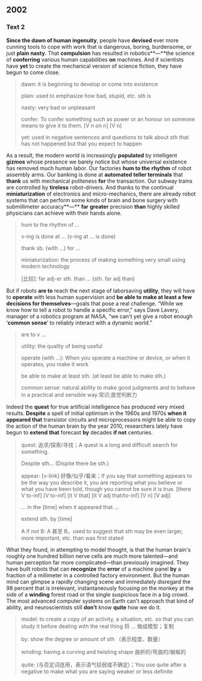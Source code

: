 ## 2002

### Text 2

**Since the dawn of human ingenuity**, people have **devised** ever more cunning tools to cope with
work that is dangerous, boring, burdensome, or just **plain nasty**. That **compulsion** has resulted in
robotics**—**the science of **conferring** various human capabilities **on** machines. And if scientists have **yet**
to create the mechanical version of science fiction, they have begun to come close.

> dawn: it is beginning to develop or come into existence
>
> plain: used to emphasize how bad, stupid, etc. sth is
>
> nasty: very bad or unpleasant
>
> [破折号]: 解释前面的名词
>
> confer: To confer something such as power or an honour on someone means to give it to them. [V n on n] [V n]
>
> yet: used in negative sentences and questions to talk about sth that has not happened but that you expect to happen

As a result, the modern world is increasingly **populated** by intelligent **gizmos** whose presence we
barely notice but whose universal existence has removed much human labor. Our factories **hum to the**
**rhythm** of robot assembly arms. Our banking is done at **automated teller terminals** that **thank** us with
mechanical politeness **for** the transaction. Our subway trains are controlled by **tireless** robot-drivers.
And thanks to the continual **miniaturization** of electronics and micro-mechanics, there are already
robot systems that can perform some kinds of brain and bone surgery with submillimeter accuracy**—**
**far** **greater** precision **than** highly skilled physicians can achieve with their hands alone.

> hum to the rhythm of ...
>
> v-ing is done at ...  (v-ing at ... is done) 
>
> thank sb. (with ...) for ...
>
> miniaturization: the process of making something very small using modern technology
>
> [破折号]: 补充说明程度
> [比较]: far adj-er sth. than ... (sth. far adj than)

But if robots **are to** reach the next stage of laborsaving **utility**, they will have to **operate** with less
human supervision and **be able to make at least a few decisions for themselves**—goals that pose a real
challenge. “While we know how to tell a robot to handle a specific error," says Dave Lavery, manager
of a robotics program at NASA, “we can't yet give a robot enough ‘**common sense**’ to reliably interact
with a dynamic world.”

> are to v ...
>
> utility: the quality of being useful
>
> operate (with ...): When you operate a machine or device, or when it operates, you make it work
>
> be able to make at least sth. (at least be able to make sth.)
>
> [破折号]: 对前一句概况并补充说明
>
> common sense: natural ability to make good judgments and to behave in a practical and sensible way.常识;直觉判断力

Indeed the **quest** for true artificial intelligence has produced very mixed results. **Despite** a spell of
initial optimism in the 1960s and 1970s **when it appeared that** transistor circuits and microprocessors
might be able to copy the action of the human brain by the year 2010, researchers lately have begun to
**extend** **that** forecast **by** decades **if not** centuries.

> quest: 追求/探索/寻找；A quest is a long and difficult search for something. 
>
> Despite sth... (Dispite there be sth.)
>
> appear: [v-link] 好像/似乎/看来；If you say that something appears to be the way you describe it, you are reporting what you believe or what you have been told, though you cannot be sure it is true. [there V to-inf] [V to-inf] [it V that] [it V adj that/to-inf] [V n] [V adj]
>
> ... in the [time] when it appeared that ... 
>
> extend sth. by [time]
>
> A if not B: A 甚至 B，used to suggest that sth may be even larger, more important, etc. than was first stated

What they found, in attempting to model thought, is that the human brain's roughly one hundred
billion nerve cells are much more talented—and human perception far more complicated—than
previously imagined. They have built robots that can **recognize** the **error** of a machine panel **by** a
fraction of a millimeter in a controlled factory environment. But the human mind can glimpse a rapidly
changing scene and immediately disregard the 98 percent that is irrelevant, instantaneously focusing
on the monkey at the side of a **winding** forest road or the single suspicious face in a big crowd. The
most advanced computer systems on Earth can't approach that kind of ability, and neuroscientists still
**don’t** know **quite** how we do it.

> model: to create a copy of an activity, a situation, etc. so that you can study it before dealing with the real thing 将 … 做成模型；复制
>
> by: show the degree or amount of sth （表示程度、数量）
>
> winding: having a curving and twisting shape 曲折的/弯曲的/蜿蜒的
>
> quite: (与否定词连用，表示语气较弱或不确定)；You use quite after a negative to make what you are saying weaker or less definite